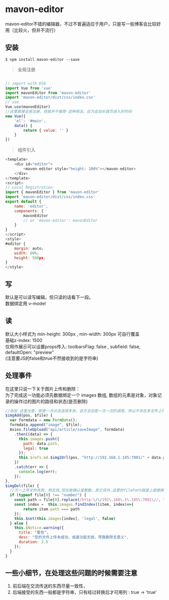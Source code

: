 # mavon-editor
mavon-editor不错的编辑器，不过不普遍适应于用户，只是写一些博客会比较好用（比较火，但并不流行）

## 安装
```bush
$ npm install mavon-editor --save
```
> 全局注册
```javascript

// import with ES6
import Vue from 'vue'
import mavonEditor from 'mavon-editor'
import 'mavon-editor/dist/css/index.css'
// use
Vue.use(mavonEditor)
//这里直接全局注册，但我并不推荐·这种用法，应为会加长首页进入的时间
new Vue({
    'el': '#main',
    data() {
        return { value: '' }
    }
})
```

> 组件引入
```javascript
<template>
    <div id="editor">
        <mavon-editor style="height: 100%"></mavon-editor>
    </div>
</template>
<script>
// Local Registration
import { mavonEditor } from 'mavon-editor'
import 'mavon-editor/dist/css/index.css'
export default {
    name: 'editor',
    components: {
        mavonEditor
        // or 'mavon-editor': mavonEditor
    }
}
</script>
<style>
#editor {
    margin: auto;
    width: 80%;
    height: 580px;
}
</style>
```

## 写
默认是可以读写编辑，但只读的话看下一段。  
数据绑定用 v-model

## 读
默认大小样式为 min-height: 300px , min-width: 300px 可自行覆盖  
基础z-index: 1500  
仅用作展示可以设置props传入: toolbarsFlag: false , subfield: false, defaultOpen: "preview"  
(注意要JS的false和true不然接收到的是字符串)


## 处理事件
在这里只说一下关于图片上传和删除：  
为了完成这一功能必须先数据绑定一个 images 数组, 数组的元素是对象，对象记录的操作过的图片的路径和状态(是否删除)
```javascript
//添加 这里注意，即使一次点击选择多张，该方法也是一次一次的调用，所以不存在多文件上传
$imgAdd(pos, $file) {
  var formdata = new FormData();
  formdata.append("image", $file);
  Axios.fileUpload("api/article/saveImage", formdata)
    .then((data) => {
      this.images.push({
        path: data.path,
        legal: true
      });
      this.$refs.md.$img2Url(pos, "http://192.168.1.105:7001/" + data.path);
    })
    .catch(err => {
      console.log(err);
    });
},
$imgDel(file) {
  //万一上传文件失败，侧无效,现在能确认是整数，其它另外,这里的filePath就是上面替换的路径
  if (typeof file[0] !== "number") {
    const path = file[0].replace(/http:\/\/192\.168\.1\.105\:7001\//, "");
    const index =  this.images.findIndex((item, index)=>{
        return item.path === path
    });
    this.$set(this.images[index], 'legal', false)
  } else {
    this.$Notice.warning({
      title: "警告",
      desc: "您的文件上传未成功，或者功能无效，导致删除无意义",
      duration: 2.5
    });
  }
}
```


## 一些小细节，在处理这些问题的时候需要注意
1. 前后端在交流传送的东西尽量一致性，
2. 后端接受的东西一般都是字符串，只有经过转换后才可用列 : true -> 'true'